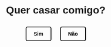 <!DOCTYPE html>
<html lang="pt-BR">
<head>
  <meta charset="UTF-8">
  <meta name="viewport" content="width=device-width, initial-scale=1.0">
  <title>Proposta de Casamento</title>
  <style>
    body {
      font-family: Arial, sans-serif;
      text-align: center;
    }
    .container {
      margin-top: 100px;
    }
    .btn {
      display: inline-block;
      padding: 10px 20px;
      margin: 10px;
      border: 2px solid #000;
      border-radius: 5px;
      text-decoration: none;
      color: #000;
      font-weight: bold;
      cursor: pointer;
    }
    .btn:hover {
      background-color: #000;
      color: #fff;
    }
  </style>
</head>
<body>
  <div class="container">
    <h1>Quer casar comigo?</h1>
    <a href="sim.html" class="btn">Sim</a>
    <a href="#" onclick="alert('Que pena! Mas obrigado por considerar.')" class="btn">Não</a>
  </div>
</body>
</html>
